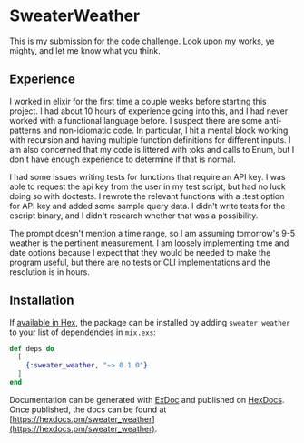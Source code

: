 # SweaterWeather

This is my submission for the code challenge. Look upon my works, ye mighty, and let me know what you think.

## Experience

I worked in elixir for the first time a couple weeks before starting this project. I had about 10 hours of experience going into this, and I had never worked with a functional language before. I suspect there are some anti-patterns and non-idiomatic code. In particular, I hit a mental block working with recursion and having multiple function definitions for different inputs. I am also concerned that my code is littered with :oks and calls to Enum, but I don't have enough experience to determine if that is normal.

I had some issues writing tests for functions that require an API key. I was able to request the api key from the user in my test script, but had no luck doing so with doctests. I rewrote the relevant functions with a :test option for API key and added some sample query data. I didn't write tests for the escript binary, and I didn't research whether that was a possibility.

The prompt doesn't mention a time range, so I am assuming tomorrow's 9-5 weather is the pertinent measurement. I am loosely implementing time and date options because I expect that they would be needed to make the program useful, but there are no tests or CLI implementations and the resolution is in hours.

## Installation

If [available in Hex](https://hex.pm/docs/publish), the package can be installed
by adding `sweater_weather` to your list of dependencies in `mix.exs`:

```elixir
def deps do
  [
    {:sweater_weather, "~> 0.1.0"}
  ]
end
```

Documentation can be generated with [ExDoc](https://github.com/elixir-lang/ex_doc)
and published on [HexDocs](https://hexdocs.pm). Once published, the docs can
be found at [https://hexdocs.pm/sweater_weather](https://hexdocs.pm/sweater_weather).
